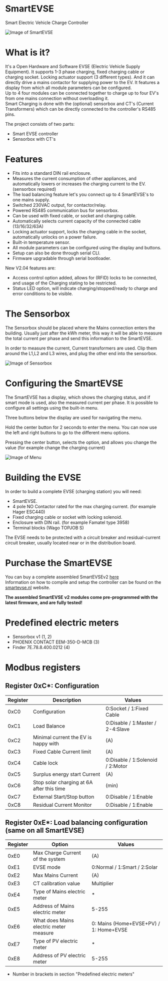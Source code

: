 SmartEVSE
=========

Smart Electric Vehicle Charge Controller

![Image of SmartEVSE](/pictures/SmartEVSEv2_small.jpg)

# What is it?

It's a Open Hardware and Software EVSE (Electric Vehicle Supply Equipment). It supports 1-3 phase charging, fixed charging cable or charging socket. Locking actuator support (3 different types). And it can directly drive a mains contactor for supplying power to the EV. It features a display from which all module parameters can be configured.<br>
Up to 4 four modules can be connected together to charge up to four EV's from one mains connection without overloading it.<br>
Smart Charging is done with the (optional) sensorbox and CT's (Current Transformers) which can be directly connected to the controller's RS485 pins.

The project consists of two parts:
- Smart EVSE controller
- Sensorbox with CT's

# Features

- Fits into a standard DIN rail enclosure.
- Measures the current consumption of other appliances, and automatically lowers or increases the charging current to the EV. (sensorbox required)
- The load balancing feature let's you connect up to 4 SmartEVSE's to one mains supply.
- Switched 230VAC output, for contactor/relay.
- Powered RS485 communication bus for sensorbox.
- Can be used with fixed cable, or socket and charging cable.
- Automatically selects current capacity of the connected cable (13/16/32/63A)
- Locking actuator support, locks the charging cable in the socket, automatically unlocks on a power failure.
- Built-in temperature sensor.
- All module parameters can be configured using the display and buttons.
- Setup can also be done through serial CLI.
- Firmware upgradable through serial bootloader. 

New V2.04 features are:
- Access control option added, allows for (RFID) locks to be connected, and usage of the Charging stating to be restricted.
- Status LED option, will indicate charging/stopped/ready to charge and error conditions to be visible.

# The Sensorbox

The Sensorbox should be placed where the Mains connection enters the building. Usually just after the kWh meter, this way it will be able to measure the total current per phase and send this information to the SmartEVSE.

In order to measure the current, Current transformers are used. Clip them around the L1,L2 and L3 wires, and plug the other end into the sensorbox.

![Image of Sensorbox](/pictures/sensorbox.jpg)

# Configuring the SmartEVSE

The SmartEVSE has a display, which shows the charging status, and if smart mode is used, also the measured current per phase.
It is possible to configure all settings using the built-in menu.

Three buttons below the display are used for navigating the menu.

Hold the center button for 2 seconds to enter the menu.
You can now use the left and right buttons to go to the different menu options. 

Pressing the center button, selects the option, and allows you change the value (for example change the charging current)

![Image of Menu](/pictures/SmartEVSEv2_mode_smart.jpg)

# Building the EVSE

In order to build a complete EVSE (charging station)
you will need:

- SmartEVSE.
- 4 pole NO Contactor rated for the max charging current. (for example Hager ESC440)
- Fixed charging cable or socket with locking solenoid.
- Enclosure with DIN rail. (for example Famatel type 3958)
- Terminal blocks (Wago TOPJOB S)

The EVSE needs to be protected with a circuit breaker and residual-current circuit breaker, usually located near or in the distribution board.

# Purchase the SmartEVSE

You can buy a complete assembled SmartEVSEv2 [here](http://www.stegen.com/en/ev-products/66-smart-evse-controller.html)<br>
Information on how to compile and setup the controller can be found on the [smartevse.nl](http://www.smartevse.nl) website.

**The assembled SmartEVSE v2 modules come pre-programmed with the latest firmware, and are fully tested!**

# Predefined electric meters

- Sensorbox v1 (1, 2)
- PHOENIX CONTACT EEM-350-D-MCB (3)
- Finder 7E.78.8.400.0212 (4)

# Modbus registers

## Register 0xC*: Configuration

Register | Description | Values
--- | --- | ---
0xC0 | Configuration | 0:Socket / 1:Fixed Cable
0xC1 | Load Balance | 0:Disable / 1:Master / 2-4:Slave
0xC2 | Minimal current the EV is happy with | (A)
0xC3 | Fixed Cable Current limit | (A)
0xC4 | Cable lock | 0:Disable / 1:Solenoid / 2:Motor
0xC5 | Surplus energy start Current | (A)
0xC6 | Stop solar charging at 6A after this time | (min)
0xC7 | External Start/Stop button | 0:Disable / 1:Enable
0xC8 | Residual Current Monitor | 0:Disable / 1:Enable

## Register 0xE*: Load balancing configuration (same on all SmartEVSE)

Register | Option | Values
--- | --- | ---
0xE0 | Max Charge Current of the system | (A)
0xE1 | EVSE mode | 0:Normal / 1:Smart / 2:Solar
0xE2 | Max Mains Current | (A)
0xE3 | CT calibration value | Multiplier
0xE4 | Type of Mains electric meter | *
0xE5 | Address of Mains electric meter | 5-255
0xE6 | What does Mains electric meter measure | 0: Mains (Home+EVSE+PV) / 1: Home+EVSE
0xE7 | Type of PV electric meter | *
0xE8 | Address of PV electric meter | 5-255

 * Number in brackets in section "Predefined electric meters"
